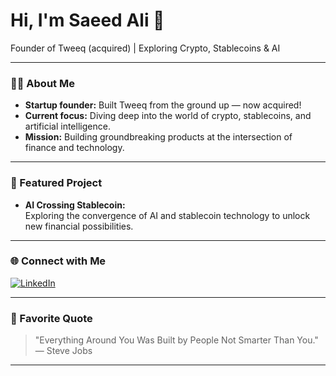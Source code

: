 # Hi, I'm Saeed Ali 👋

Founder of Tweeq (acquired) | Exploring Crypto, Stablecoins & AI

---

### 👨‍💻 About Me

- **Startup founder:** Built Tweeq from the ground up — now acquired!
- **Current focus:** Diving deep into the world of crypto, stablecoins, and artificial intelligence.
- **Mission:** Building groundbreaking products at the intersection of finance and technology.

---

### 🚀 Featured Project

- **AI Crossing Stablecoin:**  
  Exploring the convergence of AI and stablecoin technology to unlock new financial possibilities.

---

### 🌐 Connect with Me

[![LinkedIn](https://img.shields.io/badge/LinkedIn-blue?logo=linkedin&logoColor=white)](https://www.linkedin.com/in/saeedali/)

---

### 💬 Favorite Quote

> "Everything Around You Was Built by People Not Smarter Than You."  
> — Steve Jobs

---

<!--
**iSaeedAB/iSaeedAB** is a ✨ special ✨ repository because its README.md (this file) appears on your GitHub profile.
-->
